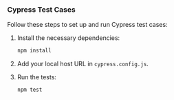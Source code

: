 ### Cypress Test Cases

Follow these steps to set up and run Cypress test cases:

1. Install the necessary dependencies:
    ```sh
    npm install
    ```

2. Add your local host URL in `cypress.config.js`.

3. Run the tests:
    ```sh
    npm test
    ```
